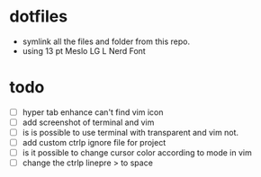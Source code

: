 # dotfiles

- symlink all the files and folder from this repo.
- using 13 pt Meslo LG L Nerd Font

# todo

- [ ] hyper tab enhance can't find vim icon
- [ ] add screenshot of terminal and vim 
- [ ] is is possible to use terminal with transparent and vim not.
- [ ] add custom ctrlp ignore file for project
- [ ] is it possible to change cursor color according to mode in vim
- [ ] change the ctrlp linepre > to space
